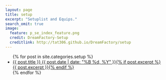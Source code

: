 ```yaml
---
layout: page
title: setup
excerpt: "Setuplist and Equips."
search_omit: true
image:
  feature: p_se_index_feature.png
  credit: DreamFactory-Setup
  creditlink: http://tat306.github.io/DreamFactory/setup
---
```


<ul class="post-list">
{% for post in site.categories.setup %} 
  <li><article><a href="{{ site.url }}{{ post.url }}">{{ post.title }} <span class="entry-date"><time datetime="{{ post.date | date_to_xmlschema }}">{{ post.date | date: "%B %d, %Y" }}</time></span>{% if post.excerpt %} <span class="excerpt">{{ post.excerpt }}</span>{% endif %}</a></article></li>
{% endfor %}
</ul>
